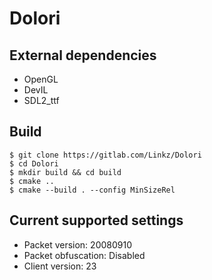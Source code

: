 Dolori
=======

External dependencies
---------
* OpenGL
* DevIL
* SDL2_ttf

Build
-----
```shell
$ git clone https://gitlab.com/Linkz/Dolori
$ cd Dolori
$ mkdir build && cd build
$ cmake ..
$ cmake --build . --config MinSizeRel
```

Current supported settings
--------------------------
* Packet version: 20080910
* Packet obfuscation: Disabled
* Client version: 23
